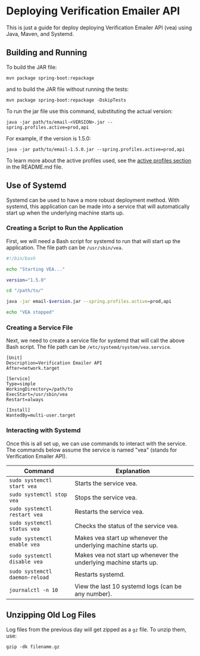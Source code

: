 Deploying Verification Emailer API
==================================

This is just a guide for deploy deploying Verification Emailer API (vea) using
Java, Maven, and Systemd.

Building and Running
--------------------

To build the JAR file:

```
mvn package spring-boot:repackage
```

and to build the JAR file without running the tests:

```
mvn package spring-boot:repackage -DskipTests
```

To run the jar file use this command, substituting the actual version:

```
java -jar path/to/email-<VERSION>.jar --spring.profiles.active=prod,api
```

For example, if the version is 1.5.0:

```
java -jar path/to/email-1.5.0.jar --spring.profiles.active=prod,api
```

To learn more about the active profiles used, see the
[active profiles section](./README.md#active-profiles) in the README.md file.

Use of Systemd
--------------

Systemd can be used to have a more robust deployment method.
With systemd, this application can be made into a service that will
automatically start up when the underlying machine starts up.

### Creating a Script to Run the Application

First, we will need a Bash script for systemd to run that will start up the
application. The file path can be `/usr/sbin/vea`.

```bash
#!/bin/bash

echo "Starting VEA..."

version="1.5.0"

cd "/path/to/"

java -jar email-$version.jar --spring.profiles.active=prod,api

echo "VEA stopped"
```

### Creating a Service File

Next, we need to create a service file for systemd that will call the above
Bash script. The file path can be `/etc/systemd/system/vea.service`.

```
[Unit]
Description=Verification Emailer API
After=network.target

[Service]
Type=simple
WorkingDirectory=/path/to
ExecStart=/usr/sbin/vea
Restart=always

[Install]
WantedBy=multi-user.target
```

### Interacting with Systemd

Once this is all set up, we can use commands to interact with the service.
The commands below assume the service is named "vea" (stands for Verification
Emailer API).

| Command                        | Explanation                                                       |
|--------------------------------|-------------------------------------------------------------------|
| `sudo systemctl start vea`     | Starts the service vea.                                           |
| `sudo systemctl stop vea`      | Stops the service vea.                                            |
| `sudo systemctl restart vea`   | Restarts the service vea.                                         |
| `sudo systemctl status vea`    | Checks the status of the service vea.                             |
| `sudo systemctl enable vea`    | Makes vea start up whenever the underlying machine starts up.     |
| `sudo systemctl disable vea`   | Makes vea not start up whenever the underlying machine starts up. |
| `sudo systemctl daemon-reload` | Restarts systemd.                                                 |
| `journalctl -n 10`             | View the last 10 systemd logs (can be any number).                |

Unzipping Old Log Files
-----------------------

Log files from the previous day will get zipped as a `gz` file.
To unzip them, use:

```
gzip -dk filename.gz
```
